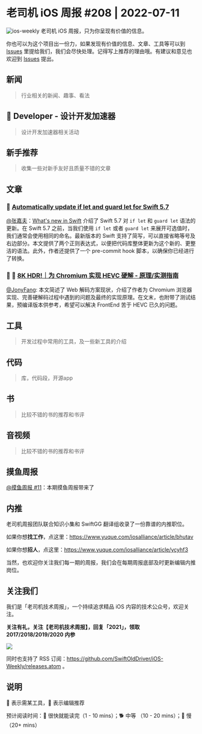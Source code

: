 # 老司机 iOS 周报 #208 | 2022-07-11

![ios-weekly](https://github.com/SwiftOldDriver/iOS-Weekly/blob/master/assets/ios-weekly.png?raw=true)
老司机 iOS 周报，只为你呈现有价值的信息。

你也可以为这个项目出一份力，如果发现有价值的信息、文章、工具等可以到 [Issues](https://github.com/SwiftOldDriver/iOS-Weekly/issues) 里提给我们，我们会尽快处理。记得写上推荐的理由哦。有建议和意见也欢迎到 [Issues](https://github.com/SwiftOldDriver/iOS-Weekly/issues) 提出。

## 新闻

> 行业相关的新闻、趣事、看法

##  Developer - 设计开发加速器

> 设计开发加速器相关活动

## 新手推荐

> 收集一些对新手友好且质量不错的文章

## 文章

### 🐎 [Automatically update if let and guard let for Swift 5.7](https://digitalbunker.dev/updating-if-guard-let-for-swift-5-7/)

[@张嘉夫](https://github.com/josephchang10)：[What's new in Swift](https://developer.apple.com/videos/play/wwdc2022/110354/) 介绍了 Swift 5.7 对 `if let` 和 `guard let` 语法的更新。在 Swift 5.7 之前，当我们使用 `if let` 或者 `guard let` 来展开可选值时，我们通常会使用相同的命名。最新版本的 Swift 支持了简写，可以直接省略等号及右边部分。本文提供了两个正则表达式，以便把代码库整体更新为这个新的、更整洁的语法。此外，作者还提供了一个 pre-commit hook 脚本，以确保你已经进行了转换。

### 🌟 🐢 [8K HDR!｜为 Chromium 实现 HEVC 硬解 - 原理/实测指南](https://mp.weixin.qq.com/s/O6lU8qTKAKBMH3Oi5H4yxg)

[@JonyFang](https://github.com/JonyFang): 本文简述了 Web 解码方案现状，介绍了作者为 Chromium 浏览器实现、完善硬解码过程中遇到的问题及最终的实现原理。在文末，也附带了测试结果，预编译版本供参考，希望可以解决 FrontEnd 苦于 HEVC 已久的问题。

## 工具

> 开发过程中常用的工具，及一些新工具的介绍

## 代码

> 库，代码段，开源app

## 书

> 比较不错的书的推荐和书评

## 音视频

> 比较不错的书的推荐和书评

## 摸鱼周报

[@摸鱼周报 #11](https://mp.weixin.qq.com/s/hE9wYlLX8F1sKjIF5eIPVQ)：本期摸鱼周报带来了

## 内推

老司机周报团队联合知识小集和 SwiftGG 翻译组收录了一份靠谱的内推职位。

如果你想**找工作**，点这里：https://www.yuque.com/iosalliance/article/bhutav

如果你想**招人**，点这里：https://www.yuque.com/iosalliance/article/ycyhf3

当然，也欢迎你关注我们每一期的周报，我们会在每期周报底部及时更新编辑内推岗位。

## 关注我们

我们是「老司机技术周报」，一个持续追求精品 iOS 内容的技术公众号，欢迎关注。

**关注有礼，关注【老司机技术周报】，回复「2021」，领取 2017/2018/2019/2020 内参**

![](https://github.com/SwiftOldDriver/iOS-Weekly/blob/master/assets/qrcode_for_wechat.jpg?raw=true)

同时也支持了 RSS 订阅：https://github.com/SwiftOldDriver/iOS-Weekly/releases.atom 。

## 说明

🚧 表示需某工具，🌟 表示编辑推荐

预计阅读时间：🐎 很快就能读完（1 - 10 mins）；🐕 中等 （10 - 20 mins）；🐢 慢（20+ mins）
